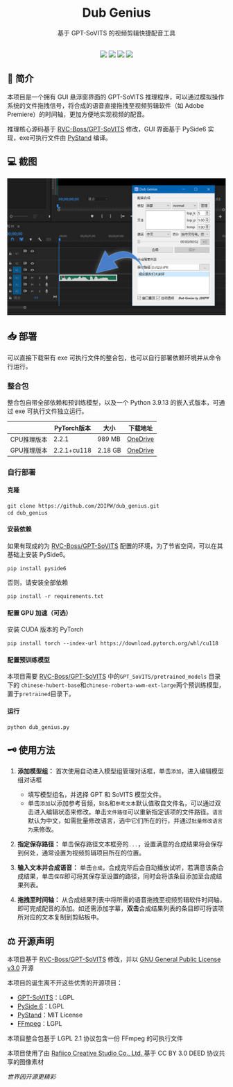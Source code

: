 <div class="title" align=center>
    <h1>Dub Genius</h1>
	<div>基于 GPT-SoVITS 的视频剪辑快捷配音工具</div>
    <br/>
    <p>
        <img src="https://img.shields.io/github/license/2DIPW/dub_genius">
    	<img src="https://img.shields.io/badge/python-3.9-blue">
        <img src="https://img.shields.io/badge/pyqt-6-g">
        <img src="https://img.shields.io/github/stars/2DIPW/dub_genius?style=social">
        
</div>

## 🚩 简介
本项目是一个拥有 GUI 悬浮窗界面的 GPT-SoVITS 推理程序，可以通过模拟操作系统的文件拖拽信号，将合成的语音直接拖拽至视频剪辑软件（如 Adobe Premiere）的时间轴，更加方便地实现视频的配音。

推理核心源码基于 [RVC-Boss/GPT-SoVITS](https://github.com/RVC-Boss/GPT-SoVITS) 修改，GUI 界面基于 PySide6 实现，exe可执行文件由 [PyStand](https://github.com/skywind3000/PyStand) 编译。

## 💻 截图
![Screenshot](img/screenshot.png)

## 📥 部署
可以直接下载带有 exe 可执行文件的整合包，也可以自行部署依赖环境并从命令行运行。
### 整合包
整合包自带全部依赖和预训练模型，以及一个 Python 3.9.13 的嵌入式版本，可通过 exe 可执行文件独立运行。

||PyTorch版本|大小|下载地址|
|-|-|-|-|
|CPU推理版本|2.2.1|989 MB|[OneDrive](https://1drv.ms/u/s!ApF_M_PJgMjabK4tbMUTw5nFt-g?e=C3O0JN)|
|GPU推理版本|2.2.1+cu118|2.18 GB|[OneDrive](https://1drv.ms/u/s!ApF_M_PJgMjabWCA4_s3fwxwi7M?e=nObvOo)|
### 自行部署
#### 克隆
```shell
git clone https://github.com/2DIPW/dub_genius.git
cd dub_genius
```
#### 安装依赖
如果有现成的为 [RVC-Boss/GPT-SoVITS](https://github.com/RVC-Boss/GPT-SoVITS) 配置的环境，为了节省空间，可以在其基础上安装 PySide6。
```shell
pip install pyside6
```
否则，请安装全部依赖
```shell
pip install -r requirements.txt
```
#### 配置 GPU 加速（可选）
安装 CUDA 版本的 PyTorch
```shell
pip install torch --index-url https://download.pytorch.org/whl/cu118
```
#### 配置预训练模型
本项目需要 [RVC-Boss/GPT-SoVITS](https://github.com/RVC-Boss/GPT-SoVITS) 中的`GPT_SoVITS/pretrained_models` 目录下的 `chinese-hubert-base`和`chinese-roberta-wwm-ext-large`两个预训练模型，置于`pretrained`目录下。
#### 运行
```shell
python dub_genius.py
```
## 🗝 使用方法
1. **添加模型组：** 首次使用自动进入模型组管理对话框，单击`添加`，进入编辑模型组对话框
   * 填写模型组名，并选择 GPT 和 SoVITS 模型文件。
   * 单击`添加`以添加参考音频，`别名`和`参考文本`默认值取自文件名，可以通过双击进入编辑状态来修改。单击`文件路径`可以重新指定该项的文件路径。`语言`默认为中文，如需批量修改语言，选中它们所在的行，并通过`批量修改语言为`来修改。

2. **指定保存路径：** 单击保存路径文本框旁的`...`，设置满意的合成结果将会保存到何处，通常设置为视频剪辑项目所在的位置。
3. **输入文本并合成语音：** 单击`合成`，合成完毕后会自动播放试听，若满意该条合成结果，单击`保存`即可将其保存至设置的路径，同时会将该条目添加至合成结果列表。
4. **拖拽至时间轴：** 从合成结果列表中将所需的语音拖拽至视频剪辑软件时间轴，即可完成配音的添加。如还需添加字幕，**双击**合成结果列表的条目即可将该项所对应的文本复制到剪贴板中。


## ⚖ 开源声明
本项目基于 [RVC-Boss/GPT-SoVITS](https://github.com/RVC-Boss/GPT-SoVITS) 修改，并以 [GNU General Public License v3.0](https://github.com/2DIPW/GPT-SoVITS-RefAudio-Tester/blob/master/LICENSE) 开源

本项目的诞生离不开这些优秀的开源项目：
* [GPT-SoVITS](https://github.com/RVC-Boss/GPT-SoVITS)：LGPL
* [PySide 6](https://wiki.qt.io/Qt_for_Python)：LGPL
* [PyStand](https://github.com/skywind3000/PyStand)：MIT License
* [FFmpeg](https://ffmpeg.org/)：LGPL

本项目整合包基于 LGPL 2.1 协议包含一份 FFmpeg 的可执行文件

本项目使用了由 [Rafiico Creative Studio Co., Ltd. ](https://www.iconfinder.com/rafiico-creative) 基于 CC BY 3.0 DEED 协议共享的图像素材

*世界因开源更精彩*
